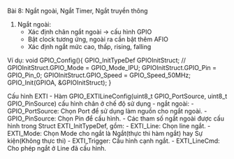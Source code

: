 Bài 8: Ngắt ngoài, Ngắt Timer, Ngắt truyền thông
1. Ngắt ngoài:
    - Xác định chân ngắt ngoài -> cấu hình GPIO
    - Bật clock tương ứng, ngoài ra cần bật thêm AFIO
    - Xác định ngắt mức cao, thấp, rising, falling

Ví dụ:
void GPIO_Config(){
GPIO_InitTypeDef GPIOInitStruct;
    //
    GPIOInitStruct.GPIO_Mode = GPIO_Mode_IPU;
    GPIOInitStruct.GPIO_Pin = GPIO_Pin_0;
    GPIOInitStruct.GPIO_Speed = GPIO_Speed_50MHz;
    GPIO_Init(GPIOA, &GPIOInitStruct);
}

Cấu hình EXTI
    - Hàm GPIO_EXTILineConfig(uint8_t GPIO_PortSource, uint8_t GPIO_PinSource) cấu hình chân ở chế độ sử dụng - ngắt ngoài:
    - GPIO_PortSource: Chọn Port để sử dụng làm nguồn cho ngắt ngoài.
    - GPIO_PinSource: Chọn Pin để cấu hình.
    - Các tham số ngắt ngoài được cấu hình trong Struct EXTI_InitTypeDef, gồm:
    - EXTI_Line: Chọn line ngắt.
    - EXTI_Mode: Chọn Mode cho ngắt là Ngắt(thực thi hàm ngắt) hay Sự kiện(Không thực thi)
    - EXTI_Trigger: Cấu hình cạnh ngắt.
    - EXTI_LineCmd: Cho phép ngắt ở Line đã cấu hình.


